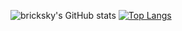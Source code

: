 
<div aligen=center>
  
![bricksky's GitHub stats](https://github-readme-stats.vercel.app/api?username=Bricksky&theme=nord&show_icons=true&card_width=450)
[![Top Langs](https://github-readme-stats.vercel.app/api/top-langs/?username=bricksky&layout=compact&theme=nord&card_width=300)](https://github.com/bricksky/bricksky)



